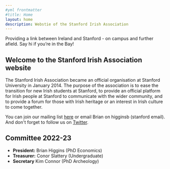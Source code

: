 ```yaml
---
#yml frontmatter
#title: Home
layout: home
description: Webstie of the Stanford Irish Association 
---
```


Providing a link between Ireland and Stanford - on campus and further afield.  Say hi if you’re in the Bay!


## Welcome to the Stanford Irish Association website

The Stanford Irish Association became an official organisation at Stanford University in January 2014. The purpose of the association is to ease the transition for new Irish students at Stanford, to provide an official platform for Irish people at Stanford to communicate with the wider community, and to provide a forum for those with Irish heritage or an interest in Irish culture to come together. 

You can join our mailing list [here](https://mailman.stanford.edu/mailman/listinfo/irish-association) or email Brian on higginsb (stanford email).  And don't forget to follow us on [Twitter](https://twitter.com/irishstanford).

## Committee 2022-23
- **President:** Brian Higgins (PhD Economics)
- **Treasurer:** Conor Slattery (Undergraduate)
- **Secretary** Kim Connor (PhD Archeology)
